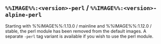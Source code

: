 ## `%%IMAGE%%:<version>-perl` / `%%IMAGE%%:<version>-alpine-perl`

Starting with %%IMAGE%%:1.13.0 / mainline and %%IMAGE%%:1.12.0 / stable, the perl module has been removed from the default images. A separate `-perl` tag variant is available if you wish to use the perl module.

